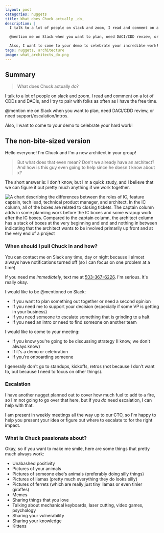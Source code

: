 ```yaml
---
layout: post
categories: nuggets
title: What does Chuck actually _do_
description: |
  I talk to a lot of people on slack and zoom, I read and comment on a lot of CDDs and DACIs, and I try to pair with folks as often as I have the free time.

  @mention me on Slack when you want to plan, need DACI/CDD review, or need support/escalation/intros.

  Also, I want to come to your demo to celebrate your incredible work!
tags: nuggets, architecture
image: what_architects_do.png
---
```


## Summary

> What does Chuck actually _do_?

I talk to a lot of people on slack and zoom, I read and comment on a lot of CDDs and DACIs, and I try to pair with folks as often as I have the free time.

@mention me on Slack when you want to plan, need DACI/CDD review, or need support/escalation/intros.

Also, I want to come to your demo to celebrate your hard work!

## The non-bite-sized version

Hello everyone! I'm Chuck and I'm a new architect in your group!

> But what does that even mean?
> Don't we already have an architect?
> And how is this guy even going to help since he doesn't know about x?

The short answer is: I don't know, but I'm a quick study, and I believe that we can figure it out pretty much anything if we work together.

![A chart describing the differences between the roles of IC, feature captain, tech lead, technical product manager, and architect. In the IC column, all of the boxes are related to closing tickets. The captain column adds in some planning work before the IC boxes and some wrapup work after the IC boxes. Compared to the captain column, the architect column has a stack of boxes at the very beginning and end and nothing in between indicating that the architect wants to be involved primarily up front and at the very end of a project](/images/posts/what_architects_do.png)

### When should I pull Chuck in and how?

You can contact me on Slack any time, day or night because I almost always have notifications turned off (so I can focus on one problem at a time).

If you need me _immediately_, text me at [503-367-6226](tel:5033676226). I'm serious. It's really okay.

I would like to be @mentioned on Slack:
* If you want to plan something out together or need a second opinion
* If you need me to support your decision (especially if some VP is getting in your business)
* If you need someone to escalate something that is grinding to a halt
* If you need an intro or need to find someone on another team

I would like to come to your meeting:
* If you know you're going to be discussing strategy (I know, we don't always know)
* If it's a demo or celebration
* If you're onboarding someone

I generally don't go to standups, kickoffs, retros (not because I don't want to, but because I need to focus on other things).

### Escalation

I have another nugget planned out to cover how much fuel to add to a fire, so I'm not going to go over that here, but if you _do_ need escalation, I can help with that.

I am present in weekly meetings all the way up to our CTO, so I'm happy to help you present your idea or figure out where to escalate to for the right impact.

### What is Chuck passionate about?

Okay, so if you want to make me smile, here are some things that pretty much always work:

* Unabashed positivity
* Pictures of your animals
* Pictures of someone else's animals (preferably doing silly things)
* Pictures of llamas (pretty much everything they do looks silly)
* Pictures of ferrets (which are really just tiny llamas or even tinier giraffes)
* Memes
* Sharing things that you love
* Talking about mechanical keyboards, laser cutting, video games, psychology
* Sharing your vulnerability
* Sharing your knowledge
* Kittens

